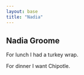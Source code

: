 ```yaml
---
layout: base
title: "Nadia"
---
```

## Nadia Groome
For lunch I had a turkey wrap.

For dinner I want Chipotle. 

